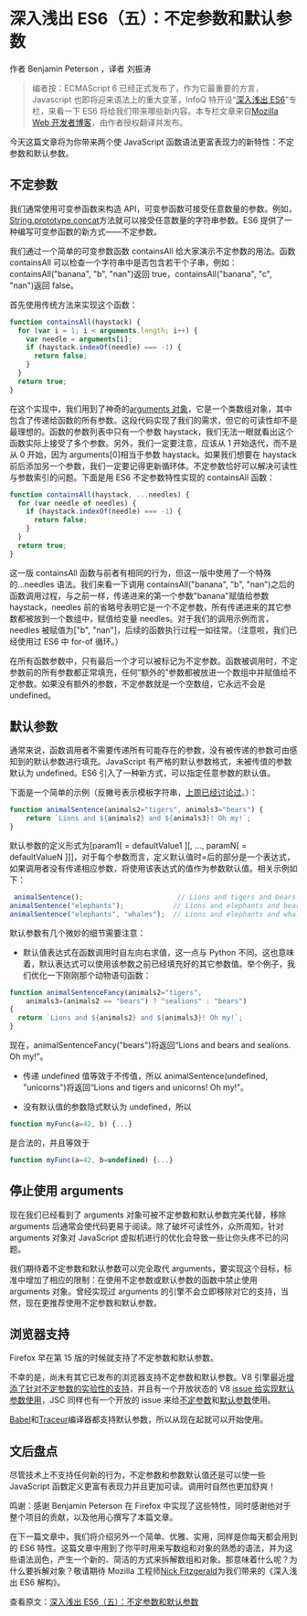 # 深入浅出 ES6（五）：不定参数和默认参数

作者 Benjamin Peterson ，译者 刘振涛

> 编者按：ECMAScript 6 已经正式发布了，作为它最重要的方言，Javascript 也即将迎来语法上的重大变革，InfoQ 特开设“[深入浅出 ES6](http://www.infoq.com/cn/es6-in-depth/)”专栏，来看一下 ES6 将给我们带来哪些新内容。本专栏文章来自[Mozilla Web 开发者博客](https://hacks.mozilla.org/category/es6-in-depth/https:/hacks.mozilla.org/category/es6-in-depth/)，由作者授权翻译并发布。

今天这篇文章将为你带来两个使 JavaScript 函数语法更富表现力的新特性：不定参数和默认参数。

## 不定参数

我们通常使用可变参函数来构造 API，可变参函数可接受任意数量的参数。例如，[String.prototype.concat](https://developer.mozilla.org/en-US/docs/Web/JavaScript/Reference/Global_Objects/String/concat)方法就可以接受任意数量的字符串参数。ES6 提供了一种编写可变参函数的新方式——不定参数。

我们通过一个简单的可变参数函数 containsAll 给大家演示不定参数的用法。函数 containsAll 可以检查一个字符串中是否包含若干个子串，例如：containsAll("banana", "b", "nan")返回 true，containsAll("banana", "c", "nan")返回 false。

首先使用传统方法来实现这个函数：

```js
function containsAll(haystack) {
  for (var i = 1; i < arguments.length; i++) {
    var needle = arguments[i];
    if (haystack.indexOf(needle) === -1) {
      return false;
    }
  }
  return true;
}
```

在这个实现中，我们用到了神奇的[arguments 对象](https://developer.mozilla.org/en-US/docs/Web/JavaScript/Reference/Functions/arguments)，它是一个类数组对象，其中包含了传递给函数的所有参数。这段代码实现了我们的需求，但它的可读性却不是最理想的。函数的参数列表中只有一个参数 haystack，我们无法一眼就看出这个函数实际上接受了多个参数。另外，我们一定要注意，应该从 1 开始迭代，而不是从 0 开始，因为 arguments[0]相当于参数 haystack。如果我们想要在 haystack 前后添加另一个参数，我们一定要记得更新循环体。不定参数恰好可以解决可读性与参数索引的问题。下面是用 ES6 不定参数特性实现的 containsAll 函数：

```js
function containsAll(haystack, ...needles) {
  for (var needle of needles) {
    if (haystack.indexOf(needle) === -1) {
      return false;
    }
  }
  return true;
}
```

这一版 containsAll 函数与前者有相同的行为，但这一版中使用了一个特殊的...needles 语法。我们来看一下调用 containsAll("banana", "b", "nan")之后的函数调用过程，与之前一样，传递进来的第一个参数"banana"赋值给参数 haystack，needles 前的省略号表明它是一个不定参数，所有传递进来的其它参数都被放到一个数组中，赋值给变量 needles。对于我们的调用示例而言，needles 被赋值为["b", "nan"]，后续的函数执行过程一如往常。（注意啦，我们已经使用过 ES6 中 for-of 循环。）

在所有函数参数中，只有最后一个才可以被标记为不定参数。函数被调用时，不定参数前的所有参数都正常填充，任何“额外的”参数都被放进一个数组中并赋值给不定参数。如果没有额外的参数，不定参数就是一个空数组，它永远不会是 undefined。

## 默认参数

通常来说，函数调用者不需要传递所有可能存在的参数，没有被传递的参数可由感知到的默认参数进行填充。JavaScript 有严格的默认参数格式，未被传值的参数默认为 undefined。ES6 引入了一种新方式，可以指定任意参数的默认值。

下面是一个简单的示例（反撇号表示模板字符串，[上周已经讨论过](https://hacks.mozilla.org/2015/05/es6-in-depth-template-strings-2/)。）：

```js
function animalSentence(animals2="tigers", animals3="bears") {
    return `Lions and ${animals2} and ${animals3}! Oh my!`;
}
```

默认参数的定义形式为[param1[ = defaultValue1 ][, ..., paramN[ = defaultValueN ]]]，对于每个参数而言，定义默认值时=后的部分是一个表达式，如果调用者没有传递相应参数，将使用该表达式的值作为参数默认值。相关示例如下：

```js
 animalSentence();                       // Lions and tigers and bears! Oh my!
animalSentence("elephants");            // Lions and elephants and bears! Oh my!
animalSentence("elephants", "whales");  // Lions and elephants and whales! Oh my!
```

默认参数有几个微妙的细节需要注意：

*   默认值表达式在函数调用时自左向右求值，这一点与 Python 不同。这也意味着，默认表达式可以使用该参数之前已经填充好的其它参数值。举个例子，我们优化一下刚刚那个动物语句函数：

```js
function animalSentenceFancy(animals2="tigers",
    animals3=(animals2 == "bears") ? "sealions" : "bears")
{
  return `Lions and ${animals2} and ${animals3}! Oh my!`;
}
```

现在，animalSentenceFancy("bears")将返回“Lions and bears and sealions. Oh my!”。

*   传递 undefined 值等效于不传值，所以 animalSentence(undefined, "unicorns")将返回“Lions and tigers and unicorns! Oh my!”。

*   没有默认值的参数隐式默认为 undefined，所以

```js
function myFunc(a=42, b) {...}
```

是合法的，并且等效于

```js
function myFunc(a=42, b=undefined) {...}
```

## 停止使用 arguments

现在我们已经看到了 arguments 对象可被不定参数和默认参数完美代替，移除 arguments 后通常会使代码更易于阅读。除了破坏可读性外，众所周知，针对 arguments 对象对 JavaScript 虚拟机进行的优化会导致一些让你头疼不已的问题。

我们期待着不定参数和默认参数可以完全取代 arguments，要实现这个目标，标准中增加了相应的限制：在使用不定参数或默认参数的函数中禁止使用 arguments 对象。曾经实现过 arguments 的引擎不会立即移除对它的支持，当然，现在更推荐使用不定参数和默认参数。

## 浏览器支持

Firefox 早在第 15 版的时候就支持了不定参数和默认参数。

不幸的是，尚未有其它已发布的浏览器支持不定参数和默认参数。V8 引擎最近[增添了针对不定参数的实验性的支持](https://code.google.com/p/v8/issues/detail?id=2159)，并且有一个开放状态的 V8 [issue 给实现默认参数使用](https://code.google.com/p/v8/issues/detail?id=2160)，JSC 同样也有一个开放的 issue 来给[不定参数](https://bugs.webkit.org/show_bug.cgi?id=38408)和[默认参数](https://bugs.webkit.org/show_bug.cgi?id=38409)使用。

[Babel](http://babeljs.io/)和[Traceur](https://github.com/google/traceur-compiler#what-is-traceur)编译器都支持默认参数，所以从现在起就可以开始使用。

## 文后盘点

尽管技术上不支持任何新的行为，不定参数和参数默认值还是可以使一些 JavaScript 函数定义更富有表现力并且更加可读。调用时自然也更加舒爽！

鸣谢：感谢 Benjamin Peterson 在 Firefox 中实现了这些特性，同时感谢他对于整个项目的贡献，以及他用心撰写了本篇文章。

在下一篇文章中，我们将介绍另外一个简单、优雅、实用，同样是你每天都会用到的 ES6 特性。这篇文章中用到了你平时用来写数组和对象的熟悉的语法，并为这些语法润色，产生一个新的、简洁的方式来拆解数组和对象。那意味着什么呢？为什么要拆解对象？敬请期待 Mozilla 工程师[Nick Fitzgerald](https://twitter.com/fitzgen)为我们带来的《深入浅出 ES6 解构》。

查看原文：[深入浅出 ES6（五）：不定参数和默认参数](http://www.infoq.com/cn/articles/es6-in-depth-rest-parameters-and-defaults)

